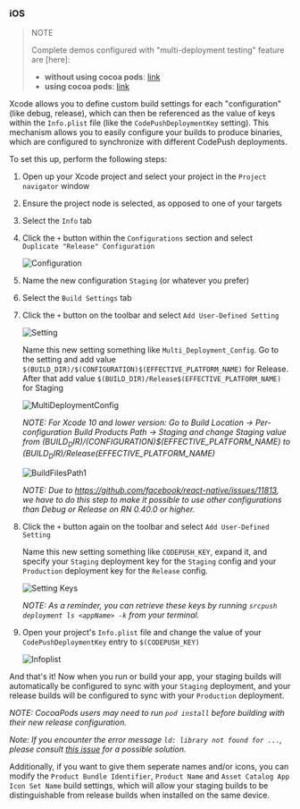 ### iOS

> NOTE
>
> Complete demos configured with "multi-deployment testing" feature are [here]:
>
> * **without using cocoa pods**: [link](https://github.com/microsoft/react-native-code-push/files/1259957/rncp976.copy.zip)
> * **using cocoa pods**: [link](https://github.com/microsoft/react-native-code-push/files/1172217/rncp893.copy.zip)

Xcode allows you to define custom build settings for each "configuration" (like debug, release), which can then be referenced as the value of keys within the `Info.plist` file (like the `CodePushDeploymentKey` setting). This mechanism allows you to easily configure your builds to produce binaries, which are configured to synchronize with different CodePush deployments.

To set this up, perform the following steps:

1. Open up your Xcode project and select your project in the `Project navigator` window

2. Ensure the project node is selected, as opposed to one of your targets

3. Select the `Info` tab

4. Click the `+` button within the `Configurations` section and select `Duplicate "Release" Configuration`

   ![Configuration](https://cloud.githubusercontent.com/assets/116461/16101597/088714c0-331c-11e6-9504-5469d9a59d74.png)

5. Name the new configuration `Staging` (or whatever you prefer)

6. Select the `Build Settings` tab

7. Click the `+` button on the toolbar and select `Add User-Defined Setting`

   ![Setting](https://cloud.githubusercontent.com/assets/116461/15764165/a16dbe30-28dd-11e6-94f2-fa3b7eb0c7de.png)

   Name this new setting something like `Multi_Deployment_Config`. Go to the setting and add value `$(BUILD_DIR)/$(CONFIGURATION)$(EFFECTIVE_PLATFORM_NAME)` for Release. After that add value `$(BUILD_DIR)/Release$(EFFECTIVE_PLATFORM_NAME)` for Staging

   ![MultiDeploymentConfig](https://user-images.githubusercontent.com/48414875/87178636-1d6a6500-c2e6-11ea-890d-b7773f07e503.png)

   *NOTE: For Xcode 10 and lower version: Go to Build Location -> Per-configuration Build Products Path -> Staging and change Staging value from $(BUILD_DIR)/$(CONFIGURATION)$(EFFECTIVE_PLATFORM_NAME) to $(BUILD_DIR)/Release$(EFFECTIVE_PLATFORM_NAME)*

   ![BuildFilesPath1](https://cloud.githubusercontent.com/assets/4928157/22645377/b1d7df0e-ec77-11e6-83c6-291a27bcdb17.png)

   *NOTE: Due to <https://github.com/facebook/react-native/issues/11813>, we have to do this step to make it possible to use other configurations than Debug or Release on RN 0.40.0 or higher.*

8. Click the `+` button again on the toolbar and select `Add User-Defined Setting`

   Name this new setting something like `CODEPUSH_KEY`, expand it, and specify your `Staging` deployment key for the `Staging` config and your `Production` deployment key for the `Release` config.

    ![Setting Keys](https://cloud.githubusercontent.com/assets/8598682/16821919/fc1eac4a-490d-11e6-9b11-128129c24b80.png)

    *NOTE: As a reminder, you can retrieve these keys by running `srcpush deployment ls <appName> -k` from your terminal.*

9. Open your project's `Info.plist` file and change the value of your `CodePushDeploymentKey` entry to `$(CODEPUSH_KEY)`

    ![Infoplist](https://cloud.githubusercontent.com/assets/116461/15764252/3ac8aed2-28de-11e6-8c19-2270ae9857a7.png)

And that's it! Now when you run or build your app, your staging builds will automatically be configured to sync with your `Staging` deployment, and your release builds will be configured to sync with your `Production` deployment.

*NOTE: CocoaPods users may need to run `pod install` before building with their new release configuration.*

*Note: If you encounter the error message `ld: library not found for ...`, please consult [this issue](https://github.com/microsoft/react-native-code-push/issues/426) for a possible solution.*

Additionally, if you want to give them seperate names and/or icons, you can modify the `Product Bundle Identifier`, `Product Name` and `Asset Catalog App Icon Set Name` build settings, which will allow your staging builds to be distinguishable from release builds when installed on the same device.
